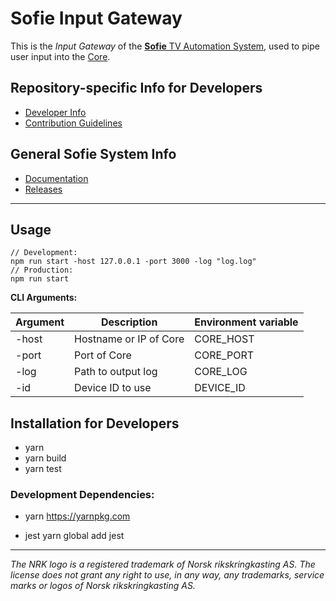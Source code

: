 # Sofie Input Gateway

This is the _Input Gateway_ of the [**Sofie** TV Automation System](https://github.com/nrkno/Sofie-TV-automation/), used to pipe user input into the [Core](https://github.com/nrkno/tv-automation-server-core).

## Repository-specific Info for Developers
* [Developer Info](DEVELOPER.md)
* [Contribution Guidelines](CONTRIBUTING.md)

## General Sofie System Info
* [Documentation](https://nrkno.github.io/sofie-core/)
* [Releases](https://nrkno.github.io/sofie-core/releases)

---

## Usage
```
// Development:
npm run start -host 127.0.0.1 -port 3000 -log "log.log"
// Production:
npm run start
```

**CLI Arguments:**

| Argument  | Description | Environment variable |
| ------------- | ------------- | --- |
| -host  | Hostname or IP of Core  | CORE_HOST  |
| -port  | Port of Core   |  CORE_PORT |
| -log  | Path to output log |  CORE_LOG |
| -id   | Device ID to use | DEVICE_ID |

## Installation for Developers

* yarn
* yarn build
* yarn test

### Development Dependencies:

* yarn
	https://yarnpkg.com

* jest
	yarn global add jest

---

_The NRK logo is a registered trademark of Norsk rikskringkasting AS. The license does not grant any right to use, in any way, any trademarks, service marks or logos of Norsk rikskringkasting AS._




